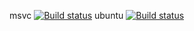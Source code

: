 msvc [![Build status](https://ci.appveyor.com/api/projects/status/8bbln7d2jww9xlwo?svg=true)](https://ci.appveyor.com/project/vertil/gamedev-iixkg)
ubuntu [![Build status](https://ci.appveyor.com/api/projects/status/3l34eeartxbrfp3d?svg=true)](https://ci.appveyor.com/project/vertil/gamedev-l7r00)
